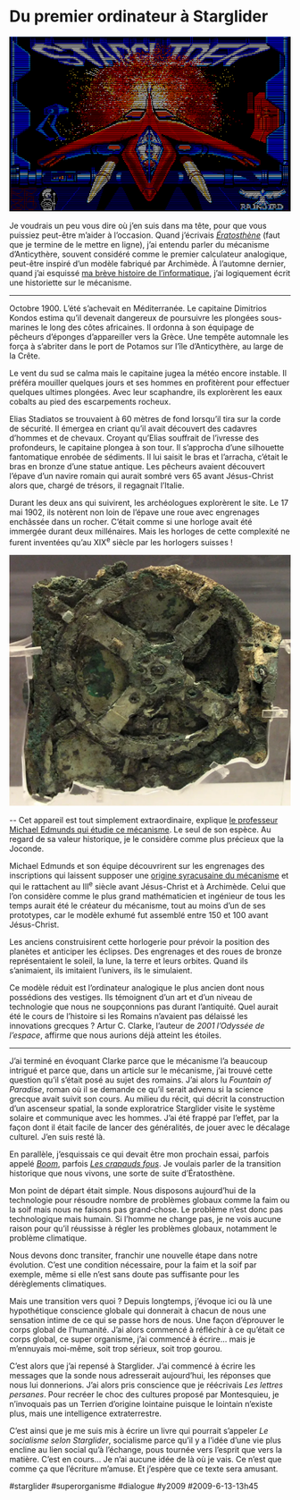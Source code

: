 # Du premier ordinateur à Starglider

![starglider](_i/starglider_start_screen.gif)

Je voudrais un peu vous dire où j’en suis dans ma tête, pour que vous puissiez peut-être m’aider à l’occasion. Quand j’écrivais [*Ératosthène*](http://ihl.tcrouzet.com) (faut que je termine de le mettre en ligne), j’ai entendu parler du mécanisme d’Anticythère, souvent considéré comme le premier calculateur analogique, peut-être inspiré d’un modèle fabriqué par Archimède. À l’automne dernier, quand j’ai esquissé [ma brève histoire de l’informatique](../../2008/3/la-breve-histoire-de-l%E2%80%99informatique.md), j’ai logiquement écrit une historiette sur le mécanisme.

---

Octobre 1900. L’été s’achevait en Méditerranée. Le capitaine Dimitrios Kondos estima qu’il devenait dangereux de poursuivre les plongées sous-marines le long des côtes africaines. Il ordonna à son équipage de pêcheurs d’éponges d’appareiller vers la Grèce. Une tempête automnale les força à s’abriter dans le port de Potamos sur l’île d’Anticythère, au large de la Crête.

Le vent du sud se calma mais le capitaine jugea la météo encore instable. Il préféra mouiller quelques jours et ses hommes en profitèrent pour effectuer quelques ultimes plongées. Avec leur scaphandre, ils explorèrent les eaux cobalts au pied des escarpements rocheux.

Elias Stadiatos se trouvaient à 60 mètres de fond lorsqu’il tira sur la corde de sécurité. Il émergea en criant qu’il avait découvert des cadavres d’hommes et de chevaux. Croyant qu’Elias souffrait de l’ivresse des profondeurs, le capitaine plongea à son tour. Il s’approcha d’une silhouette fantomatique enrobée de sédiments. Il lui saisit le bras et l’arracha, c’était le bras en bronze d’une statue antique. Les pêcheurs avaient découvert l’épave d’un navire romain qui aurait sombré vers 65 avant Jésus-Christ alors que, chargé de trésors, il regagnait l’Italie.

Durant les deux ans qui suivirent, les archéologues explorèrent le site. Le 17 mai 1902, ils notèrent non loin de l’épave une roue avec engrenages enchâssée dans un rocher. C’était comme si une horloge avait été immergée durant deux millénaires. Mais les horloges de cette complexité ne furent inventées qu’au XIX<sup>e</sup> siècle par les horlogers suisses !

![machine d’anticythere](_i/nama_machine_danticythere_1.webp)

-- Cet appareil est tout simplement extraordinaire, explique [le professeur Michael Edmunds qui étudie ce mécanisme](http://en.wikipedia.org/wiki/Antikythera_mechanism). Le seul de son espèce. Au regard de sa valeur historique, je le considère comme plus précieux que la Joconde.

Michael Edmunds et son équipe découvrirent sur les engrenages des inscriptions qui laissent supposer une [origine syracusaine du mécanisme](http://news.bbc.co.uk/2/hi/science/nature/7533457.stm) et qui le rattachent au III<sup>e</sup> siècle avant Jésus-Christ et à Archimède. Celui que l’on considère comme le plus grand mathématicien et ingénieur de tous les temps aurait été le créateur du mécanisme, tout au moins d’un de ses prototypes, car le modèle exhumé fut assemblé entre 150 et 100 avant Jésus-Christ.

Les anciens construisirent cette horlogerie pour prévoir la position des planètes et anticiper les éclipses. Des engrenages et des roues de bronze représentaient le soleil, la lune, la terre et leurs orbites. Quand ils s’animaient, ils imitaient l’univers, ils le simulaient.

Ce modèle réduit est l’ordinateur analogique le plus ancien dont nous possédions des vestiges. Ils témoignent d’un art et d’un niveau de technologie que nous ne soupçonnions pas durant l’antiquité. Quel aurait été le cours de l’histoire si les Romains n’avaient pas délaissé les innovations grecques ? Artur C. Clarke, l’auteur de *2001 l’Odyssée de l’espace*, affirme que nous aurions déjà atteint les étoiles.

---

J’ai terminé en évoquant Clarke parce que le mécanisme l’a beaucoup intrigué et parce que, dans un article sur le mécanisme, j’ai trouvé cette question qu’il s’était posé au sujet des romains. J’ai alors lu *Fountain of Paradise*, roman où il se demande ce qu’il serait advenu si la science grecque avait suivit son cours. Au milieu du récit, qui décrit la construction d’un ascenseur spatial, la sonde exploratrice Starglider visite le système solaire et communique avec les hommes. J’ai été frappé par l’effet, par la façon dont il était facile de lancer des généralités, de jouer avec le décalage culturel. J’en suis resté là.

En parallèle, j’esquissais ce qui devait être mon prochain essai, parfois appelé *[Boom](../2/boom.md)*, parfois *[Les crapauds fous](../5/les-crapauds-fous-fous.md)*. Je voulais parler de la transition historique que nous vivons, une sorte de suite d’Ératosthène.

Mon point de départ était simple. Nous disposons aujourd’hui de la technologie pour résoudre nombre de problèmes globaux comme la faim ou la soif mais nous ne faisons pas grand-chose. Le problème n’est donc pas technologique mais humain. Si l’homme ne change pas, je ne vois aucune raison pour qu’il réussisse à régler les problèmes globaux, notamment le problème climatique.

Nous devons donc transiter, franchir une nouvelle étape dans notre évolution. C’est une condition nécessaire, pour la faim et la soif par exemple, même si elle n’est sans doute pas suffisante pour les dérèglements climatiques.

Mais une transition vers quoi ? Depuis longtemps, j’évoque ici ou là une hypothétique conscience globale qui donnerait à chacun de nous une sensation intime de ce qui se passe hors de nous. Une façon d’éprouver le corps global de l’humanité. J’ai alors commencé à réfléchir à ce qu’était ce corps global, ce super organisme, j’ai commencé à écrire… mais je m’ennuyais moi-même, soit trop sérieux, soit trop gourou.

C’est alors que j’ai repensé à Starglider. J’ai commencé à écrire les messages que la sonde nous adresserait aujourd’hui, les réponses que nous lui donnerions. J’ai alors pris conscience que je réécrivais *Les lettres persanes*. Pour recréer le choc des cultures proposé par Montesquieu, je n’invoquais pas un Terrien d’origine lointaine puisque le lointain n’existe plus, mais une intelligence extraterrestre.

C’est ainsi que je me suis mis à écrire un livre qui pourrait s’appeler *Le socialisme selon Starglider*, socialisme parce qu’il y a l’idée d’une vie plus encline au lien social qu’à l’échange, pous tournée vers l’esprit que vers la matière. C’est en cours… Je n’ai aucune idée de là où je vais. Ce n’est que comme ça que l’écriture m’amuse. Et j’espère que ce texte sera amusant.

#starglider #superorganisme #dialogue #y2009 #2009-6-13-13h45
